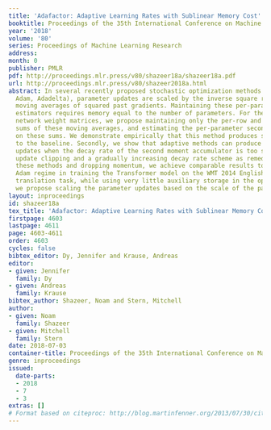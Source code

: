 ```yaml
---
title: 'Adafactor: Adaptive Learning Rates with Sublinear Memory Cost'
booktitle: Proceedings of the 35th International Conference on Machine Learning
year: '2018'
volume: '80'
series: Proceedings of Machine Learning Research
address: 
month: 0
publisher: PMLR
pdf: http://proceedings.mlr.press/v80/shazeer18a/shazeer18a.pdf
url: http://proceedings.mlr.press/v80/shazeer2018a.html
abstract: In several recently proposed stochastic optimization methods (e.g. RMSProp,
  Adam, Adadelta), parameter updates are scaled by the inverse square roots of exponential
  moving averages of squared past gradients. Maintaining these per-parameter second-moment
  estimators requires memory equal to the number of parameters. For the case of neural
  network weight matrices, we propose maintaining only the per-row and per-column
  sums of these moving averages, and estimating the per-parameter second moments based
  on these sums. We demonstrate empirically that this method produces similar results
  to the baseline. Secondly, we show that adaptive methods can produce larger-than-desired
  updates when the decay rate of the second moment accumulator is too slow. We propose
  update clipping and a gradually increasing decay rate scheme as remedies. Combining
  these methods and dropping momentum, we achieve comparable results to the published
  Adam regime in training the Transformer model on the WMT 2014 English-German machine
  translation task, while using very little auxiliary storage in the optimizer. Finally,
  we propose scaling the parameter updates based on the scale of the parameters themselves.
layout: inproceedings
id: shazeer18a
tex_title: 'Adafactor: Adaptive Learning Rates with Sublinear Memory Cost'
firstpage: 4603
lastpage: 4611
page: 4603-4611
order: 4603
cycles: false
bibtex_editor: Dy, Jennifer and Krause, Andreas
editor:
- given: Jennifer
  family: Dy
- given: Andreas
  family: Krause
bibtex_author: Shazeer, Noam and Stern, Mitchell
author:
- given: Noam
  family: Shazeer
- given: Mitchell
  family: Stern
date: 2018-07-03
container-title: Proceedings of the 35th International Conference on Machine Learning
genre: inproceedings
issued:
  date-parts:
  - 2018
  - 7
  - 3
extras: []
# Format based on citeproc: http://blog.martinfenner.org/2013/07/30/citeproc-yaml-for-bibliographies/
---
```


